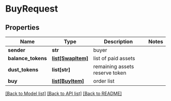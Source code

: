 # BuyRequest

## Properties
Name | Type | Description | Notes
------------ | ------------- | ------------- | -------------
**sender** | **str** | buyer | 
**balance_tokens** | [**list[SwapItem]**](SwapItem.md) | list of paid assets | 
**dust_tokens** | **list[str]** | remaining assets reserve token | 
**buy** | [**list[BuyItem]**](BuyItem.md) | order list | 

[[Back to Model list]](../README.md#documentation-for-models) [[Back to API list]](../README.md#documentation-for-api-endpoints) [[Back to README]](../README.md)



